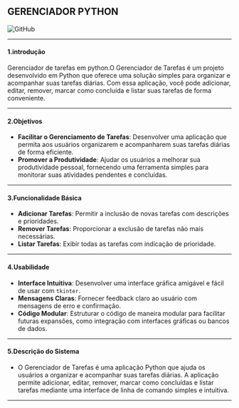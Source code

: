   GERENCIADOR PYTHON
-----------------------------------
 ![GitHub](https://img.shields.io/badge/github-%23121011.svg?style=for-the-badge&logo=github&logoColor=white) 
______________
 #### 1.introdução

Gerenciador de tarefas em python.O Gerenciador de Tarefas é um projeto desenvolvido em Python que oferece uma solução simples para organizar e acompanhar suas tarefas diárias. Com essa aplicação, você pode adicionar, editar, remover, marcar como concluída e listar suas tarefas de forma conveniente.
_______________
#### 2.Objetivos

- **Facilitar o Gerenciamento de Tarefas**: Desenvolver uma aplicação que permita aos usuários organizarem e acompanharem suas tarefas diárias de forma eficiente.
- **Promover a Produtividade**: Ajudar os usuários a melhorar sua produtividade pessoal, fornecendo uma ferramenta simples para monitorar suas atividades pendentes e concluídas.
________________________________________________

  #### 3.Funcionalidade Básica

- **Adicionar Tarefas**: Permitir a inclusão de novas tarefas com descrições e prioridades.
- **Remover Tarefas**: Proporcionar a exclusão de tarefas não mais necessárias.
- **Listar Tarefas**: Exibir todas as tarefas com indicação de prioridade.
___________________________________________________

#### 4.Usabilidade

- **Interface Intuitiva**: Desenvolver uma interface gráfica amigável e fácil de usar com `tkinter`.
- **Mensagens Claras**: Fornecer feedback claro ao usuário com mensagens de erro e confirmação.
- **Código Modular**: Estruturar o código de maneira modular para facilitar futuras expansões, como integração com interfaces gráficas ou bancos de dados.
_________________________________________________

#### 5.Descrição do Sistema

- O Gerenciador de Tarefas é uma aplicação Python que ajuda os usuários a organizar e acompanhar suas tarefas diárias. A aplicação permite adicionar, editar, remover, marcar como concluídas e listar tarefas mediante uma interface de linha de comando simples e intuitiva.
_______________________________________________________________

